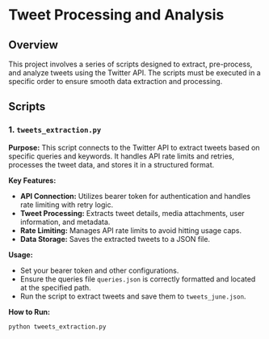 # Tweet Processing and Analysis

## Overview

This project involves a series of scripts designed to extract, pre-process, and analyze tweets using the Twitter API. The scripts must be executed in a specific order to ensure smooth data extraction and processing.

## Scripts

### 1. `tweets_extraction.py`

**Purpose:** This script connects to the Twitter API to extract tweets based on specific queries and keywords. It handles API rate limits and retries, processes the tweet data, and stores it in a structured format.

**Key Features:**
- **API Connection:** Utilizes bearer token for authentication and handles rate limiting with retry logic.
- **Tweet Processing:** Extracts tweet details, media attachments, user information, and metadata.
- **Rate Limiting:** Manages API rate limits to avoid hitting usage caps.
- **Data Storage:** Saves the extracted tweets to a JSON file.

**Usage:**
- Set your bearer token and other configurations.
- Ensure the queries file `queries.json` is correctly formatted and located at the specified path.
- Run the script to extract tweets and save them to `tweets_june.json`.

**How to Run:**
```bash
python tweets_extraction.py
